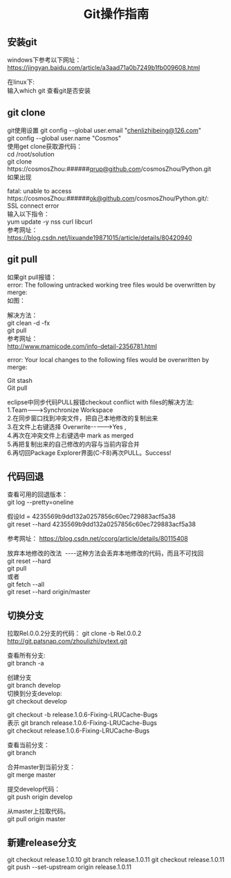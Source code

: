 # <center> Git操作指南

## 安装git
windows下参考以下网址：  
https://jingyan.baidu.com/article/a3aad71a0b7249b1fb009608.html  

在linux下:  
输入which git 查看git是否安装  


## git clone

git使用设置
git config --global user.email "chenlizhibeing@126.com"  
git config --global user.name "Cosmos"  
使用get clone获取源代码：  
cd /root/solution  
git clone https://cosmosZhou:######qrup@github.com/cosmosZhou/Python.git  
如果出现  

fatal: unable to access  
https://cosmosZhou:######ok@github.com/cosmosZhou/Python.git/:   
SSL connect error  
输入以下指令：  
yum update -y nss curl libcurl  
参考网址：  
https://blog.csdn.net/lixuande19871015/article/details/80420940  


## git pull

如果git pull报错：  
error: The following untracked working tree files would be overwritten by merge:  
如图：  

解决方法：  
git clean -d -fx  
git pull  
参考网址：  
http://www.mamicode.com/info-detail-2356781.html  

error: Your local changes to the following files would be overwritten by merge:  

Git stash  
Git pull  

eclipse中同步代码PULL报错checkout conflict with files的解决方法:  
1.Team--->Synchronize Workspace  
2.在同步窗口找到冲突文件，把自己本地修改的复制出来  
3.在文件上右键选择 Overwrite----->Yes ,  
4.再次在冲突文件上右键选中 mark as merged  
5.再把复制出来的自己修改的内容与当前内容合并  
6.再切回Package Explorer界面(C-F8)再次PULL。Success!  


## 代码回退
查看可用的回退版本：  
git log --pretty=oneline 

假设Id = 4235569b9dd132a0257856c60ec729883acf5a38  
git reset --hard 4235569b9dd132a0257856c60ec729883acf5a38  

参考网址：
https://blog.csdn.net/ccorg/article/details/80115408

放弃本地修改的改法  ----这种方法会丢弃本地修改的代码，而且不可找回  
git reset --hard  
git pull  
或者  
git fetch --all   
git reset --hard origin/master  


## 切换分支
拉取Rel.0.0.2分支的代码： 
git clone -b Rel.0.0.2 http://git.patsnap.com/zhoulizhi/pytext.git 

查看所有分支:  
git branch -a   

创建分支  
git branch develop  
切换到分支develop:  
git checkout develop  

git checkout -b release.1.0.6-Fixing-LRUCache-Bugs  
表示
git branch release.1.0.6-Fixing-LRUCache-Bugs  
git checkout release.1.0.6-Fixing-LRUCache-Bugs  

查看当前分支：  
git branch  

合并master到当前分支：  
git merge master  

提交develop代码：  
git push origin develop  

从master上拉取代码。  
git pull origin master  

## 新建release分支
git checkout release.1.0.10
git branch release.1.0.11
git checkout release.1.0.11
git push --set-upstream origin release.1.0.11